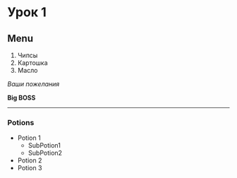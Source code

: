 
# Урок 1

## Menu
1. Чипсы
6. Картошка
2. Масло

<i>Ваши пожелания</i>

<b>Big BOSS</b>

___
### Potions
* Potion 1
   * SubPotion1
   * SubPotion2
* Potion 2
* Potion 3
